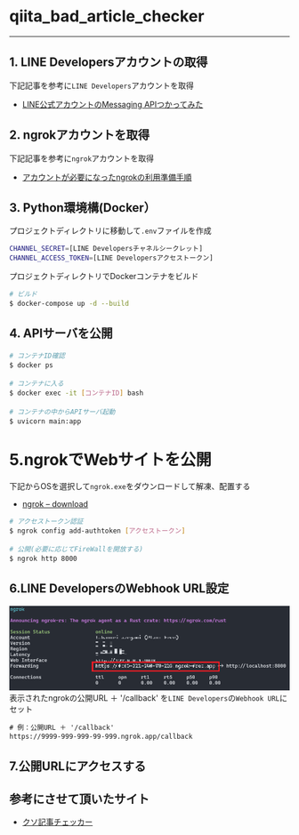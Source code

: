 # qiita_bad_article_checker
---

## 1. LINE Developersアカウントの取得
下記記事を参考に`LINE Developers`アカウントを取得
- [LINE公式アカウントのMessaging APIつかってみた](https://qiita.com/sugimon/items/6c54cb17864c5fd33ddc)

## 2. ngrokアカウントを取得
下記記事を参考に`ngrok`アカウントを取得
- [アカウントが必要になったngrokの利用準備手順](https://zenn.dev/protoout/articles/47-ngrok-setup-2022)

## 3. Python環境構(Docker）
プロジェクトディレクトリに移動して`.env`ファイルを作成
```bash
CHANNEL_SECRET=[LINE Developersチャネルシークレット]
CHANNEL_ACCESS_TOKEN=[LINE Developersアクセストークン]
```

プロジェクトディレクトリでDockerコンテナをビルド
```bash
# ビルド
$ docker-compose up -d --build
```

## 4. APIサーバを公開
```bash
# コンテナID確認
$ docker ps

# コンテナに入る
$ docker exec -it [コンテナID] bash

# コンテナの中からAPIサーバ起動
$ uvicorn main:app
```

# 5.ngrokでWebサイトを公開
下記からOSを選択して`ngrok.exe`をダウンロードして解凍、配置する
- [ngrok – download](https://ngrok.com/download)

```bash
# アクセストークン認証
$ ngrok config add-authtoken [アクセストークン]

# 公開(必要に応じてFireWallを開放する)
$ ngrok http 8000
```

## 6.LINE DevelopersのWebhook URL設定
![](imgs/2023-05-01-13-57-13.png)
表示されたngrokの公開URL ＋ '/callback' を`LINE Developers`の`Webhook URL`にセット
```
# 例：公開URL ＋ '/callback'
https://9999-999-999-99-999.ngrok.app/callback
```

## 7.公開URLにアクセスする


## 参考にさせて頂いたサイト
- [クソ記事チェッカー](https://qiita.com/watanabe-tsubasa/items/6904aa771276c554645e?utm_campaign=popular_items&utm_medium=twitter&utm_source=dlvr.it)
